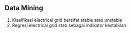 ## Data Mining
1. Klasifikasi electrical grid bersifat stable atau unstable
2. Regresi electrical grid stab sebagai indikator kestabilan
